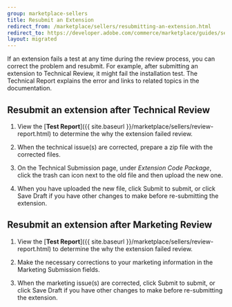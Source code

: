 ```yaml
---
group: marketplace-sellers
title: Resubmit an Extension
redirect_from: /marketplace/sellers/resubmitting-an-extension.html
redirect_to: https://developer.adobe.com/commerce/marketplace/guides/sellers/extension-resubmit/
layout: migrated
---
```


If an extension fails a test at any time during the review process, you can correct the problem and resubmit. For example, after submitting an extension to Technical Review, it might fail the installation test. The Technical Report explains the error and links to related topics in the documentation.

## Resubmit an extension after Technical Review

1. View the [**Test Report**]({{ site.baseurl }}/marketplace/sellers/review-report.html) to determine the why the extension failed review.

1. When the technical issue(s) are corrected, prepare a zip file with the corrected files.

1. On the Technical Submission page, under _Extension Code Package_, click the trash can icon next to the old file and then upload the new one.

1. When you have uploaded the new file, click <span class="btn">Submit</span> to submit, or click <span class="btn">Save Draft</span> if you have other changes to make before re-submitting the extension.

## Resubmit an extension after Marketing Review

1. View the [**Test Report**]({{ site.baseurl }}/marketplace/sellers/review-report.html) to determine the why the extension failed review.

1. Make the necessary corrections to your marketing information in the Marketing Submission fields.

1. When the marketing issue(s) are corrected, click <span class="btn">Submit</span> to submit, or click <span class="btn">Save Draft</span> if you have other changes to make before re-submitting the extension.
